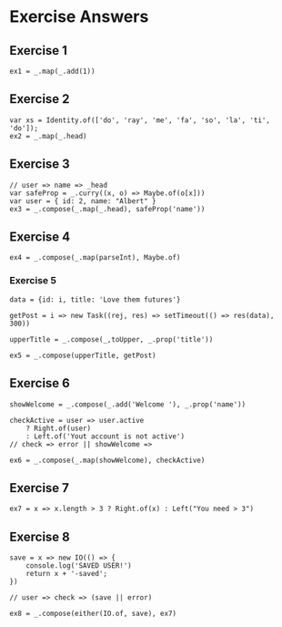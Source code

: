 # Exercise Answers

## Exercise 1
```
ex1 = _.map(_.add(1))
```

## Exercise 2
```
var xs = Identity.of(['do', 'ray', 'me', 'fa', 'so', 'la', 'ti', 'do']);
ex2 = _.map(_.head)
```

## Exercise 3
```
// user => name => _head
var safeProp = _.curry((x, o) => Maybe.of(o[x]))
var user = { id: 2, name: "Albert" }
ex3 = _.compose(_.map(_.head), safeProp('name'))
```

## Exercise 4
```
ex4 = _.compose(_.map(parseInt), Maybe.of)
```

### Exercise 5
```
data = {id: i, title: 'Love them futures'}

getPost = i => new Task((rej, res) => setTimeout(() => res(data), 300))

upperTitle = _.compose(_,toUpper, _.prop('title'))

ex5 = _.compose(upperTitle, getPost)
```

## Exercise 6
```
showWelcome = _.compose(_.add('Welcome '), _.prop('name'))

checkActive = user => user.active
    ? Right.of(user)
    : Left.of('Yout account is not active')
// check => error || showWelcome =>

ex6 = _.compose(_.map(showWelcome), checkActive)
```

## Exercise 7

```
ex7 = x => x.length > 3 ? Right.of(x) : Left("You need > 3")
```

## Exercise 8

```
save = x => new IO(() => {
    console.log('SAVED USER!')
    return x + '-saved';
})

// user => check => (save || error)

ex8 = _.compose(either(IO.of, save), ex7)
```
